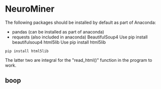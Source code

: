 # NeuroMiner
The following packages should be installed by default as part of Anaconda:
+ pandas (can be installed as part of anaconda)
+ requests (also included in anaconda)
BeautifulSoup4
	Use pip install beautifulsoup4
html5lib
	Use pip install html5lib
```
pip install html5lib
```


The latter two are integral for the "read_html()" function in the program to work.


## boop 
